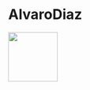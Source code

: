 # AlvaroDiaz
<div id="header" aling="center"> <img src="https://media.giphy.com/media/IcZhFmufozDCij3p22/giphy.gif" width="100"/> </div>
